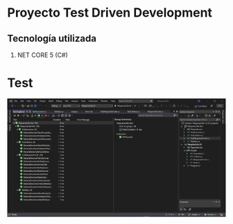 # Proyecto Test Driven Development

## Tecnología utilizada
1) NET CORE 5 (C#)

# Test
![N|Solid](https://raw.githubusercontent.com/Erinxon/Proyecto-Final-Test-Driven-Development/master/Tests.png)
